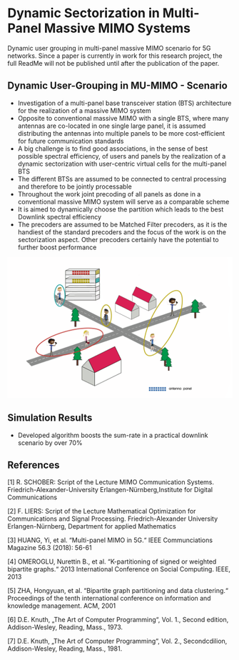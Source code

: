 # Dynamic Sectorization in Multi-Panel Massive MIMO Systems
Dynamic user grouping in multi-panel massive MIMO scenario for 5G networks. 
Since a paper is currently in work for this research project, the full ReadMe will not be published until after the publication of the paper.

## Dynamic User-Grouping in MU-MIMO  - Scenario 

- Investigation of a multi-panel base transceiver station (BTS) architecture for the realization of a massive MIMO system
- Opposite to conventional massive MIMO with a single BTS, where many antennas are co-located in one single large panel, it is assumed distributing the antennas into multiple panels to be more cost-efficient for future communication standards
- A big challenge is to find good associations, in the sense of best possible spectral efficiency, of users and panels by the realization of a dynamic sectorization with user-centric virtual cells for the multi-panel BTS
- The different BTSs are assumed to be connected to central processing and therefore to be jointly processable 
- Throughout the work joint precoding of all panels as done in a conventional massive MIMO system will serve as a comparable scheme
- It is aimed to dynamically choose the partition which leads to the best Downlink spectral efficiency
- The precoders are assumed to be Matched Filter precoders, as it is the handiest of the standard precoders and the focus of the work is on the sectorization aspect. Other precoders certainly have the potential to further boost performance

![Farmers Market Finder Demo](ImagesDynamicSec/Scenario.gif)



## Simulation Results

- Developed algorithm boosts the sum-rate in a practical downlink scenario by over 70%




<!---  
- IP solution itself increases the spectral efficiency by over 30 % 
- Combination of IP solution and movebased heuristic boosts the performance by over 70%
![Dynamic](ImagesDynamicSec/SimulationResults.png) 
---> 

## References

[1] R. SCHOBER: Script of the Lecture MIMO Communication Systems. Friedrich-Alexander-University Erlangen-Nürnberg,Institute for Digital Communications

[2] F. LIERS: Script of the Lecture Mathematical Optimization for Communications and Signal Processing. Friedrich-Alexander University Erlangen-Nürnberg, Department for applied Mathematics

[3] HUANG, Yi, et al. “Multi-panel MIMO in 5G.“ IEEE Communciations Magazine 56.3 (2018): 56-61

[4] OMEROGLU, Nurettin B., et al. “K-partitioning of signed or weighted bipartite graphs.“ 2013 International Conference on Social Computing. IEEE, 2013

[5] ZHA, Hongyuan, et al. “Bipartite graph partitioning and data clustering.“ Proceedings of the tenth international conference on information and knowledge management. ACM, 2001

[6] D.E. Knuth, „The Art of Computer Programming“, Vol. 1., Second edition, Addison-Wesley, Reading, Mass., 1973. 

[7] D.E. Knuth, „The Art of Computer Programming“, Vol. 2., Secondcdilion, Addison-Wesley, Reading, Mass., 1981. 


